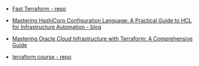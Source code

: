 - [Fast Terraform - repo](https://github.com/omerbsezer/Fast-Terraform)
- [Mastering HashiCorp Configuration Language: A Practical Guide to HCL for Infrastructure Automation - blog](https://medium.com/@williamwarley/mastering-hashicorp-configuration-language-a-practical-guide-to-hcl-for-infrastructure-automation-cd0adb0d46c0)
- [Mastering Oracle Cloud Infrastructure with Terraform: A Comprehensive Guide](https://medium.com/@williamwarley/mastering-oracle-cloud-infrastructure-with-terraform-a-comprehensive-guide-2008d7a8a8e2)

- [terraform course - repo](https://github.com/lm-academy/terraform-course/tree/main)